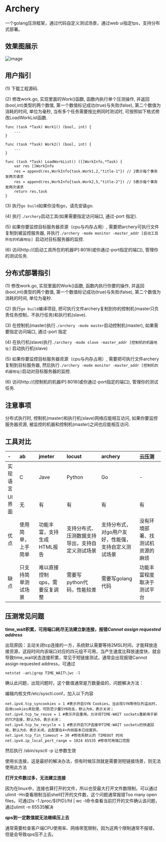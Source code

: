 # Archery

一个golang压测框架，通过代码自定义测试场景，通过web ui指定tps，支持分布式部署。

## 效果图展示
![image](https://github.com/wangongyouxia/archery/raw/master/static/result.png)

## 用户指引
(1) 下载工程源码.

(2) 修改work.go, 实现里面的Work()函数, 函数内执行单个压测操作, 并返回(bool,int)类型的两个数值, 第一个数值标记成功(true)与失败(false), 第二个数值为消耗的时间, 单位为毫秒, 当有多个任务需要按比例同时测试时, 可按照如下格式修改LoadWorkList函数.
```
func (task *Task) Work1() (bool, int) {
	...
}

func (task *Task) Work2() (bool, int) {
	...
}

func (task *Task) LoadWorkList() ([]WorkInfo,*Task) {
	var res []WorkInfo
	res = append(res,WorkInfo{task.Work1,2,"title-1"}) // 2表示每个事务发两次请求
	res = append(res,WorkInfo{task.Work2,5,"title-2"}) // 5表示每个事务发两次请求
	return res,task
}
```

(3) 执行`go build`如果你没有go，请先安装go.

(4) 执行`./archery`启动工具(如果需要指定访问端口, 通过-port 指定).

(5) 如果你要监控目标服务器资源（cpu与内存占用）, 需要把archery可执行文件复制到被监控服务器, 并执行`./archery -mode monitor -master_addr [启动工具所在的机器地址] `启动对目标服务器的监控.

(6) 访问http://[启动工具所在的机器IP]:8018(或你通过-port指定的端口), 管理你的测试任务.

## 分布式部署指引
(1) 修改work.go, 实现里面的Work()函数, 函数内执行你要的操作, 并返回(bool,int)类型的两个数值, 第一个数值标记成功(true)与失败(false), 第二个数值为消耗的时间, 单位为毫秒.

(2) 执行`go build`编译项目, 把可执行文件archery复制到你的控制机(master只负责任务控制，不执行任务)和执行机(slave).

(3) 在控制机(master)执行`./archery -mode master`启动控制机(master), 如果需要指定访问端口, 通过-port 指定

(4) 在执行机(slave)执行`./archery -mode slave -master_addr [控制机的机器地址]` 启动执行机(slave)

(5) 如果你要监控目标服务器资源（cpu与内存占用）, 需要把可执行文件archery复制到目标服务器, 然后执行`./archery -mode monitor -master_addr [控制机的机器地址]`启动对目标服务器的监控.

(6) 访问http://[控制机的机器IP]:8018(或你通过-port指定的端口), 管理你的测试任务.

## 注意事项
分布式执行时, 控制机(master)和执行机(slave)网络应能相互访问, 如果你要监控服务器资源, 被监控的机器和控制机(master)之间也应能相互访问.

## 工具对比
| -        | ab                 | jmeter                        | locust                                           | archery                                              | 云压测                           |
| :------- | :----------------- | :---------------------------- | :----------------------------------------------- | :--------------------------------------------------- | :------------------------------- |
| 实现语言 | C                  | Jave                          | Python                                           | Go                                                   | -                                |
| UI界面   | 无                 | 有                            | 有                                               | 有                                                   | 有                               |
| 优点     | 使用简单，上手简单 | 功能丰富，支持生成HTML报告    | 支持分布式、压测数据支持导出，支持自定义测试场景 | 支持分布式，对go用户友好，性能强，支持自定义测试场景 | 没有环境部署、找测试机资源的麻烦 |
| 缺点     | 只支持简单测试场景 | 难以直接控制qps，需要反复调整 | 需要写python代码，性能较差                       | 需要写golang代码                                     | 功能丰富程度取决于测试平台       |


## 压测常见问题
**time_wait积累，可用端口耗尽无法建立新连接，报错*Cannot assign
requested address***

出现原因：主动关闭tcp连接的一方，系统默认需要等待2MSL时间，才能释放连接资源，这段时间内该端口对应的四元组不可用，当产生速度比释放速度快，就会导致time_wait状态连接积累，常见于短链接测试，通常会出现报错Cannot
assign requested address，可通过

`netstat -an\|grep TIME_WAIT\|wc -l`

确认此问题，出现问题时，这个数值通常是万数量级的，问题解决方法：

编辑内核文件/etc/sysctl.conf，加入以下内容

```
net.ipv4.tcp_syncookies = 1 #表示开启SYN Cookies。当出现SYN等待队列溢出时，启用cookies来处理，可防范少量SYN攻击，默认为0，表示关闭；
net.ipv4.tcp_tw_reuse = 1 #表示开启重用。允许将TIME-WAIT sockets重新用于新的TCP连接，默认为0，表示关闭；
net.ipv4.tcp_tw_recycle = 1 #表示开启TCP连接中TIME-WAIT sockets的快速回收，默认为0，表示关闭，此配置在4+内核版本已经废弃。
net.ipv4.tcp_fin_timeout = 30 #修改系默认的 TIMEOUT 时间
net.ipv4.ip_local_port_range = 1024 65535 #修改可用端口范围
```

然后执行 /sbin/sysctl -p 让参数生效

使用长连接，这是最好的解决办法，但有时候压测就是需要测短链接场景，则无法使用此方法

**打开文件数过多，无法建立连接**

因为在linux中，连接也算打开的文件，所以也受最大打开文件数限制，可以通过ulimit
-Hn查看限制当前shell打开的文件数，这个问题通常报错Too many open
files，可通过ls -1 /proc/\${PID}/fd \| wc
-l命令查看当前打开的文件确认该问题，通过ulimit -n 65535解决

**qps到一定数值就无法继续压上去**

通常需要检查客户端CPU使用率、网络带宽限制，因为这两个限制通常不报错，但是会导致qps压不上去。

